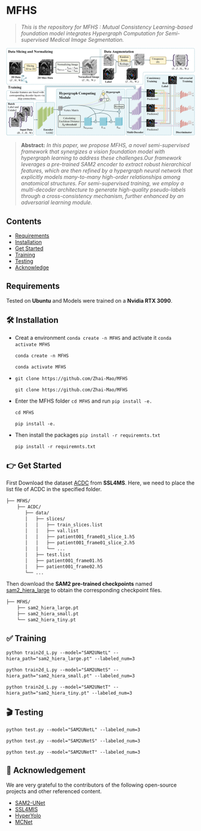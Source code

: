 # MFHS
>  *This is the repository for MFHS : Mutual Consistency Learning-based foundation model integrates Hypergraph Computation for Semi-supervised Medical Image Segmentation.* 

![framework](pictures/framework.png)
> **Abstract:** *In this paper, we propose MFHS, a novel semi-supervised framework that synergizes a vision foundation model with hypergraph learning to address these challenges.Our framework leverages a pre-trained SAM2 encoder to extract robust hierarchical features, which are then refined by a hypergraph neural network that explicitly models many-to-many high-order relationships among anatomical structures.
For semi-supervised training, we employ a multi-decoder architecture to generate high-quality pseudo-labels through a cross-consistency mechanism, further enhanced by an adversarial learning module.*
## Contents
- [Requirements](#requirements)
- [Installation](#install-section)
- [Get Started](#get_started)
- [Training](#training)
- [Testing](#testing)
- [Acknowledge](#acknowledge)

## Requirements
Tested on **Ubuntu** and Models were trained on a **Nvidia RTX 3090**.

<a id="install-section"></a>
## 🛠️ Installation
- Creat a environment  `conda create -n MFHS`  and activate it  `conda activate MFHS`
  ```shell
  conda create -n MFHS
  ```
  ```shell
  conda activate MFHS
  ```
- `git clone https://github.com/Zhai-Mao/MFHS`
  ```shell
  git clone https://github.com/Zhai-Mao/MFHS
  ```
- Enter the MFHS folder `cd MFHS` and run  `pip install -e.`
  ```shell
  cd MFHS
  ```
  ```shell
  pip install -e.
  ```
- Then install the packages `pip install -r requiremnts.txt`
  ```shell
  pip install -r requiremnts.txt
  ```

<a id="get_started"></a>
## 👉 Get Started
First Download the dataset [ACDC](https://github.com/HiLab-git/SSL4MIS/tree/master/data/ACDC) from **SSL4MS**.  Here, we need to place the list file of ACDC in the specified folder.  
```shell
├── MFHS/
    ├── ACDC/
       ├── data/
       │   ├── slices/
       │   │   ├── train_slices.list
       │   │   ├── val.list
       │   │   ├── patient001_frame01_slice_1.h5
       │   │   ├── patient001_frame01_slice_2.h5
       │   │   └── ...
       │   ├── test.list
       │   ├── patient001_frame01.h5
       │   ├── patient001_frame02.h5
       └── ...
```
Then download the **SAM2 pre-trained checkpoints** named [sam2_hiera_large](https://github.com/facebookresearch/sam2?tab=readme-ov-file) to obtain the corresponding checkpoint files.  
```shell
├── MFHS/
    ├── sam2_hiera_large.pt
    ├── sam2_hiera_small.pt
    └── sam2_hiera_tiny.pt
```

<a id="training"></a>
## ✅ Training  
```shell
python train2d_L.py --model="SAM2UNetL" --hiera_path="sam2_hiera_large.pt" --labeled_num=3
```
```shell
python train2d_L.py --model="SAM2UNetS" --hiera_path="sam2_hiera_small.pt" --labeled_num=3
```
```shell
python train2d_L.py --model="SAM2UNetT" --hiera_path="sam2_hiera_tiny.pt" --labeled_num=3
```

<a id="testing"></a>
## 🎬 Testing  
```shell
python test.py --model="SAM2UNetL" --labeled_num=3
```
```shell
python test.py --model="SAM2UNetS" --labeled_num=3
```
```shell
python test.py --model="SAM2UNetT" --labeled_num=3
```
<a id="acknowledge"></a>
## 🤝 Acknowledgement
We are very grateful to the contributors of the following open-source projects and other referenced content.
- [SAM2-UNet](https://github.com/WZH0120/SAM2-UNet)
- [SSL4MIS](https://github.com/HiLab-git/SSL4MIS/tree/master)
- [HyperYolo](https://github.com/iMoonLab/Hyper-YOLO)
- [MCNet](https://github.com/ycwu1997/MC-Net)

